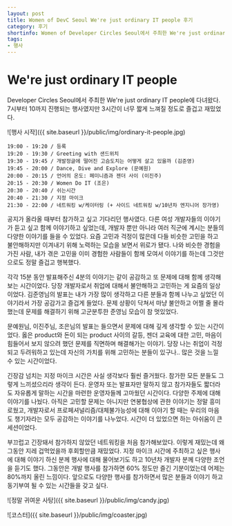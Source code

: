 ```yaml
---
layout: post
title: Women of DevC Seoul We're just ordinary IT people 후기
category: 후기
shortinfo: Women of Developer Circles Seoul에서 주최한 We're just ordinary IT people 행사 후기
tags:
- 행사
---
```




# We're just ordinary IT people

Developer Circles Seoul에서 주최한 We're just ordinary IT people에 다녀왔다. 7시부터 10까지 진행되는 행사였지만 3시간이 너무 짧게 느껴질 정도로 즐겁고 재밌었다.

![행사 시작]({{ site.baseurl }}/public/img/ordinary-it-people.jpg)

```
19:00 - 19:20 / 등록
19:20 - 19:30 / Greeting with 샌드위치
19:30 - 19:45 / 개발정글에 떨어진 고슴도치는 어떻게 살고 있을까 (김준영)
19:45 - 20:00 / Dance, Dive and Explore (문예원)
20:00 - 20:15 / 언어의 온도: 페미니즘과 젠더 사이 (이진주)
20:15 - 20:30 / Women Do IT (조은)
20:30 - 20:40 / 쉬는시간
20:40 - 21:30 / 지정 마이크
21:30 - 22:00 / 네트워킹 w/케이터링 (+ 사이드 네트워킹 w/10년차 엔지니어 장가영)
```



공지가 올라올 때부터 참가하고 싶고 기다리던 행사였다. 다른 여성 개발자들의 이야기가 듣고 싶고 함께 이야기하고 싶었는데, 개발자 뿐만 아니라 여러 직군에 계시는 분들의 다양한 이야기를 들을 수 있었다. 요즘 고민과 걱정이 많은데 다들 비슷한 고민을 하고 불안해하지만 이겨내기 위해 노력하는 모습을 보면서 위로가 됐다. 나와 비슷한 경험을 가진 사람, 내가 겪은 고민을 이미 경험한 사람들이 함께 모여서 이야기를 하는데 그것만으로도 정말 즐겁고 행복했다. 



각각 15분 동안 발표해주신 4분의 이야기는 같이 공감하고 또 문제에 대해 함께 생각해보는 시간이었다. 당장 개발자로서 취업에 대해서 불안해하고 고민하는 게 요즘의 일상이었다. 김준영님의 발표는 내가 가장 많이 생각하고 다른 분들과 함께 나누고 싶었던 이야기라서 가장 공감가고 즐겁게 들었다. 문제 상황이 닥쳐서 마냥 불안하고 어쩔 줄 몰라했는데 문제를 해결하기 위해 고군분투한 준영님 모습이 참 멋있었다.

문예원님, 이진주님, 조은님의 발표는 들으면서 문제에 대해 깊게 생각할 수 있는 시간이었다. 옳은 product와 돈이 되는 product 사이의 갈등, 젠더 교육에 대한 고민, 마음이 힘들어서 보지 않으려 했던 문제를 직면하며 해결해가는 이야기. 당장 나는 취업이 걱정되고 두려워하고 있는데 자신의 가치를 위해 고민하는 분들이 있구나.. 많은 것을 느낄 수 있는 시간이었다.



긴장감 넘치는 지정 마이크 시간은 사실 생각보다 훨씬 즐거웠다. 참가한 모든 분들도 그렇게 느끼셨으리라 생각이 든다. 운영자 또는 발표자만 말하지 않고 참가자들도 짧더라도 자유롭게 말하는 시간을 마련한 운영자들께 고마웠던 시간이다. 다양한 주제에 대해 이야기를 나눴다. 아직은 고민할 문제는 아니지만 연봉협상에 관한 이야기는 정말 흥미로웠고, 개발자로서 프로페셔널리즘/대체불가능성에 대해 이야기 할 때는 우리의 마음도 챙기자라는 모두 공감하는 이야기를 나누었다. 시간이 더 있었으면 하는 아쉬움이 큰 세션이었다.



부끄럽고 긴장돼서 참가하지 않았던 네트워킹을 처음 참가해보았다. 이렇게 재밌는데 왜 그동안 지레 겁먹었을까 후회할만큼 재밌었다. 지정 마이크 시간에 주최하고 싶은 행사에 대해 이야기 하신 분께 행사에 대해 물어보기도 하고 10년차 개발자 분께 다양한 조언을 듣기도 했다. 그동안은 개발 행사를 참가하면 60% 정도만 즐긴 기분이었는데 어제는 80%까지 올린 느낌이다. 앞으로도 다양한 행사를 참가하면서 많은 분들과 이야기 하고 동기부여 될 수 있는 시간들을 갖고 싶다. 

![정말 귀여운 사탕]({{ site.baseurl }}/public/img/candy.jpg)

![코스터]({{ site.baseurl }}/public/img/coaster.jpg)